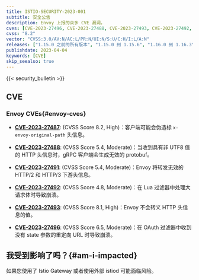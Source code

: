 ```yaml
---
title: ISTIO-SECURITY-2023-001
subtitle: 安全公告
description: Envoy 上报的众多 CVE 漏洞。
cves: [CVE-2023-27496, CVE-2023-27488, CVE-2023-27493, CVE-2023-27492, CVE-2023-27491, CVE-2023-27487]
cvss: "8.2"
vector: "CVSS:3.0/AV:N/AC:L/PR:N/UI:N/S:U/C:H/I:L/A:N"
releases: ["1.15.0 之前的所有版本", "1.15.0 到 1.15.6", "1.16.0 到 1.16.3", "1.17.0 到 1.17.1"]
publishdate: 2023-04-04
keywords: [CVE]
skip_seealso: true
---
```


{{< security_bulletin >}}

## CVE

### Envoy CVEs{#envoy-cves}

- __[CVE-2023-27487](https://github.com/envoyproxy/envoy/security/advisories/GHSA-5375-pq35-hf2g)__:
  (CVSS Score 8.2, High)：客户端可能会伪造标 `x-envoy-original-path` 头信息。

- __[CVE-2023-27488](https://github.com/envoyproxy/envoy/security/advisories/GHSA-9g5w-hqr3-w2ph)__:
  (CVSS Score 5.4, Moderate)：当收到具有非 UTF8 值的 HTTP 头信息时，gRPC 客户端会生成无效的 protobuf。

- __[CVE-2023-27491](https://github.com/envoyproxy/envoy/security/advisories/GHSA-5jmv-cw9p-f9rp)__:
  (CVSS Score 5.4, Moderate)：Envoy 将转发无效的 HTTP/2 和 HTTP/3 下游头信息。

- __[CVE-2023-27492](https://github.com/envoyproxy/envoy/security/advisories/GHSA-wpc2-2jp6-ppg2)__:
  (CVSS Score 4.8, Moderate)：在 Lua 过滤器中处理大请求体时导致崩溃。

- __[CVE-2023-27493](https://github.com/envoyproxy/envoy/security/advisories/GHSA-w5w5-487h-qv8q)__:
  (CVSS Score 8.1, High)：Envoy 不会转义 HTTP 头信息的值。

- __[CVE-2023-27496](https://github.com/envoyproxy/envoy/security/advisories/GHSA-j79q-2g66-2xv5)__:
  (CVSS Score 6.5, Moderate)：在 OAuth 过滤器中收到没有 state 参数的重定向 URL 时导致崩溃。

## 我受到影响了吗？{#am-i-impacted}

如果您使用了 Istio Gateway 或者使用外部 istiod 可能面临风险。